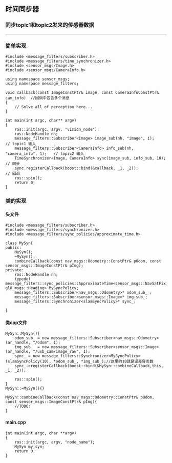 ## 时间同步器
### 同步topic1和topic2发来的传感器数据
------
### 简单实现
	#include <message_filters/subscriber.h>
	#include <message_filters/time_synchronizer.h>
	#include <sensor_msgs/Image.h>
	#include <sensor_msgs/CameraInfo.h>
 
	using namespace sensor_msgs;
	using namespace message_filters;

	void callback(const ImageConstPtr& image, const CameraInfoConstPtr& cam_info)  //回调中包含多个消息
	{
  		// Solve all of perception here...
	}
 
	int main(int argc, char** argv)
	{
  		ros::init(argc, argv, "vision_node");
  		ros::NodeHandle nh;
  		message_filters::Subscriber<Image> image_sub(nh, "image", 1);             // topic1 输入
  		message_filters::Subscriber<CameraInfo> info_sub(nh, "camera_info", 1);   // topic2 输入
  		TimeSynchronizer<Image, CameraInfo> sync(image_sub, info_sub, 10);       // 同步
  		sync.registerCallback(boost::bind(&callback, _1, _2));                   // 回调
  		ros::spin();
  		return 0;
	}

### 类的实现
#### 头文件
	#include <message_filters/subscriber.h>
	#include <message_filters/synchronizer.h>
	#include <message_filters/sync_policies/approximate_time.h>
	
	class MySyn{
	public:
		MySyn();
		~MySyn();
		combineCallback(const nav_msgs::Odometry::ConstPtr& pOdom, const sensor_msgs::ImageConstPtr& pImg);
	private:
		ros::NodeHandle nh;
		typedef message_filters::sync_policies::ApproximateTime<sensor_msgs::NavSatFix, gl8_msgs::Heading> MySyncPolicy;
		message_filters::Subscriber<nav_msgs::Odometry>* odom_sub_ ;
		message_filters::Subscriber<sensor_msgs::Image>* img_sub_;
		message_filters::Synchronizer<slamSyncPolicy>* sync_;
		
	}
#### 类cpp文件
	MySyn::MySyn(){
		odom_sub_ = new message_filters::Subscriber<nav_msgs::Odometry>(ar_handle, "/odom", 1);
		img_sub_  = new message_filters::Subscriber<sensor_msgs::Image>(ar_handle, "/usb_cam/image_raw", 1);
		sync_ = new message_filters::Synchronizer<MySyncPolicy>(slamSyncPolicy(10), *odom_sub_, *img_sub_);//这里的10就是误差容忍数
		sync_->registerCallback(boost::bind(&MySyn::combineCallback,this, _1, _2));

		ros::spin();
	}
	MySyn::~MySyn(){}
	
	MySyn::combineCallback(const nav_msgs::Odometry::ConstPtr& pOdom, const sensor_msgs::ImageConstPtr& pImg){
		//TODO:
	}
#### main.cpp
	int main(int argc, char **argv)
	{
  		ros::init(argc, argv, "node_name");
		MySyn my_syn;
		return 0;
	}
